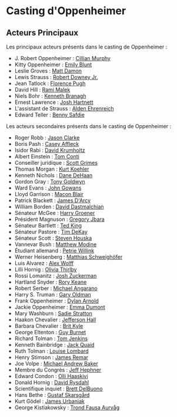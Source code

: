 # Casting d'Oppenheimer

## Acteurs Principaux

Les principaux acteurs présents dans le casting de Oppenheimer :

- J. Robert Oppenheimer : [Cillian Murphy](https://fr.wikipedia.org/wiki/Cillian_Murphy "Lien wikipédia") 
- Kitty Oppenheimer : [Emily Blunt](https://fr.wikipedia.org/wiki/Emily_Blunt "Lien wikipédia")
- Leslie Groves : [Matt Damon](https://fr.wikipedia.org/wiki/Matt_Damon "Lien wikipédia")
- Lewis Strauss : [Robert Downey Jr.](https://fr.wikipedia.org/wiki/Robert_Downey_Jr. "Lien wikipédia")
- Jean Tatlock : [Florence Pugh](https://fr.wikipedia.org/wiki/Florence_Pugh "Lien wikipédia")
- David Hill : [Rami Malek](https://fr.wikipedia.org/wiki/Rami_Malek "Lien wikipédia")
- Niels Bohr : [Kenneth Branagh](https://fr.wikipedia.org/wiki/Kenneth_Branagh "Lien wikipédia")
- Ernest Lawrence : [Josh Hartnett](https://fr.wikipedia.org/wiki/Josh_Hartnett "Lien wikipédia")
- L'assistant de Strauss : [Alden Ehrenreich](https://fr.wikipedia.org/wiki/Alden_Ehrenreich "Lien wikipédia")
- Edward Teller : [Benny Safdie](https://en.wikipedia.org/wiki/Benny_Safdie "Lien wikipédia")

Les acteurs secondaires présents dans le casting de Oppenheimer :

- Roger Robb : [Jason Clarke](https://fr.wikipedia.org/wiki/Jason_Clarke)
- Boris Pash : [Casey Affleck](https://fr.wikipedia.org/wiki/Casey_Affleck)
- Isidor Rabi : [David Krumholtz](https://fr.wikipedia.org/wiki/David_Krumholtz)
- Albert Einstein : [Tom Conti](https://fr.wikipedia.org/wiki/Tom_Conti)
- Conseiller juridique : [Scott Grimes](https://fr.wikipedia.org/wiki/Scott_Grimes)
- Thomas Morgan : [Kurt Koehler](https://tv-programme.com/kurt-koehler-people-p607a35d21b0f2)
- Kenneth Nichols : [Dane DeHaan](https://fr.wikipedia.org/wiki/Dane_DeHaan)
- Gordon Gray : [Tony Goldwyn](https://fr.wikipedia.org/wiki/Tony_Goldwyn)
- Ward Evans : [John Gowans](https://en.wikipedia.org/wiki/John_Gowans)
- Lloyd Garrison : [Macon Blair](https://fr.wikipedia.org/wiki/Macon_Blair)
- Patrick Blackett : [James D'Arcy](https://fr.wikipedia.org/wiki/James_D%27Arcy)
- William Borden : [David Dastmalchian](https://fr.wikipedia.org/wiki/David_Dastmalchian)
- Sénateur McGee : [Harry Groener](https://fr.wikipedia.org/wiki/Harry_Groener)
- Président Magnuson : [Gregory Jbara](https://fr.wikipedia.org/wiki/Gregory_Jbara)
- Sénateur Bartlett : [Ted King](https://fr.wikipedia.org/wiki/Ted_King)
- Sénateur Pastore : [Tim DeKay](https://fr.wikipedia.org/wiki/Tim_DeKay)
- Sénateur Scott : [Steven Houska](https://www.allocine.fr/personne/fichepersonne_gen_cpersonne%3D120631.html)
- Vannevar Bush : [Matthew Modine](https://fr.wikipedia.org/wiki/Matthew_Modine)
- Étudiant allemand : [Petrie Willink](https://www.petriewillink.com/)
- Werner Heisenberg : [Matthias Schweighöfer](https://fr.wikipedia.org/wiki/Matthias_Schweigh%C3%B6fer)
- Luis Alvarez : [Alex Wolff](https://fr.wikipedia.org/wiki/Alex_Wolff)
- Lilli Hornig : [Olivia Thirlby](https://fr.wikipedia.org/wiki/Olivia_Thirlby)
- Rossi Lomanitz : [Josh Zuckerman](https://fr.wikipedia.org/wiki/Josh_Zuckerman)
- Hartland Snyder : [Rory Keane](https://www.imdb.com/name/nm0453711/)
- Robert Serber : [Michael Angarano](https://fr.wikipedia.org/wiki/Michael_Angarano)
- Harry S. Truman : [Gary Oldman](https://fr.wikipedia.org/wiki/Gary_Oldman)
- Frank Oppenheimer : [Dylan Arnold](https://fr.wikipedia.org/wiki/Dylan_Arnold)
- Jackie Oppenheimer : [Emma Dumont](https://fr.wikipedia.org/wiki/Emma_Dumont)
- Mary Washburn : [Sadie Stratton](https://www.imdb.com/name/nm0833732/)
- Haakon Chevalier : [Jefferson Hall](https://fr.wikipedia.org/wiki/Jefferson_Hall)
- Barbara Chevalier : [Brit Kyle](https://www.imdb.com/name/nm10200450/)
- George Eltenton : [Guy Burnet](https://fr.wikipedia.org/wiki/Guy_Burnet)
- Richard Tolman : [Tom Jenkins](https://www.imdb.com/name/nm0420891/)
- Kenneth Bainbridge : [Jack Quaid](https://fr.wikipedia.org/wiki/Jack_Quaid)
- Ruth Tolman : [Louise Lombard](https://fr.wikipedia.org/wiki/Louise_Lombard)
- Henry Stimson : [James Remar](https://fr.wikipedia.org/wiki/James_Remar)
- Joe Volpe : [Michael Andrew Baker](https://www.imdb.com/name/nm0048650/)
- Membre du Congrès : [Jeff Hephner](https://fr.wikipedia.org/wiki/Jeff_Hephner)
- Edward Condon : [Olli Haaskivi](https://fr.wikipedia.org/wiki/Olli_Haaskivi)
- Donald Hornig : [David Rysdahl](https://fr.wikipedia.org/wiki/David_Rysdahl)
- Scientifique inquiet : [Brett DelBuono](https://www.imdb.com/name/nm2372827/)
- Hans Bethe : [Gustaf Skarsgård](https://fr.wikipedia.org/wiki/Gustaf_Skarsg%C3%A5rd)
- Kurt Gödel : [James Urbaniak](https://fr.wikipedia.org/wiki/James_Urbaniak)
- George Kistiakowsky : [Trond Fausa Aurvåg](https://fr.wikipedia.org/wiki/Trond_Fausa_Aurv%C3%A5g)
